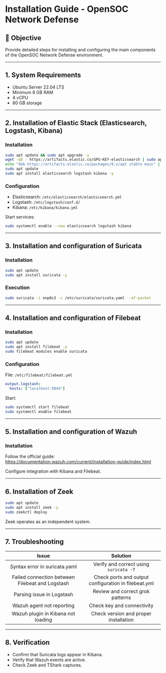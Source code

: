 # Installation Guide - OpenSOC Network Defense

## 🔧 Objective
Provide detailed steps for installing and configuring the main components of the OpenSOC Network Defense environment.

---

## 1. System Requirements

- Ubuntu Server 22.04 LTS
- Minimum 8 GB RAM
- 4 vCPU
- 80 GB storage

---

## 2. Installation of Elastic Stack (Elasticsearch, Logstash, Kibana)

### Installation
```bash
sudo apt update && sudo apt upgrade -y
wget -qO - https://artifacts.elastic.co/GPG-KEY-elasticsearch | sudo apt-key add -
echo "deb https://artifacts.elastic.co/packages/8.x/apt stable main" | sudo tee -a /etc/apt/sources.list.d/elastic-8.x.list
sudo apt update
sudo apt install elasticsearch logstash kibana -y
```

### Configuration
- Elasticsearch: `/etc/elasticsearch/elasticsearch.yml`
- Logstash: `/etc/logstash/conf.d/`
- Kibana: `/etc/kibana/kibana.yml`

Start services:
```bash
sudo systemctl enable --now elasticsearch logstash kibana
```

---

## 3. Installation and configuration of Suricata

### Installation
```bash
sudo apt update
sudo apt install suricata -y
```

### Execution
```bash
sudo suricata -i enp0s3 -c /etc/suricata/suricata.yaml --af-packet
```

---

## 4. Installation and configuration of Filebeat

### Installation
```bash
sudo apt update
sudo apt install filebeat -y
sudo filebeat modules enable suricata
```

### Configuration
File: `/etc/filebeat/filebeat.yml`
```yaml
output.logstash:
  hosts: ["localhost:5044"]
```

Start:
```bash
sudo systemctl start filebeat
sudo systemctl enable filebeat
```

---

## 5. Installation and configuration of Wazuh

### Installation
Follow the official guide:
https://documentation.wazuh.com/current/installation-guide/index.html

Configure integration with Kibana and Filebeat.

---

## 6. Installation of Zeek

```bash
sudo apt update
sudo apt install zeek -y
sudo zeekctl deploy
```
Zeek operates as an independent system.

---

## 7. Troubleshooting

| Issue | Solution |
|:-:|:-:|
| Syntax error in suricata.yaml | Verify and correct using `suricata -T` |
| Failed connection between Filebeat and Logstash | Check ports and output configuration in filebeat.yml |
| Parsing issue in Logstash | Review and correct grok patterns |
| Wazuh agent not reporting | Check key and connectivity |
| Wazuh plugin in Kibana not loading | Check version and proper installation |

---

## 8. Verification
- Confirm that Suricata logs appear in Kibana.
- Verify that Wazuh events are active.
- Check Zeek and TShark captures.
